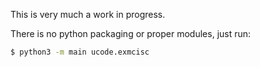 This is very much a work in progress.

There is no python packaging or proper modules, just run:
``` bash
$ python3 -m main ucode.exmcisc
```
